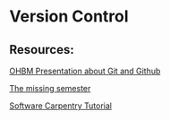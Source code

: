 # Version Control

## Resources:

[OHBM Presentation about Git and Github](https://www.youtube.com/watch?v=MNgvv5oOrDc)

[The missing semester](https://missing.csail.mit.edu/)

[Software Carpentry Tutorial](http://swcarpentry.github.io/git-novice/)
